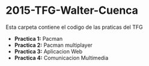 
# 2015-TFG-Walter-Cuenca
Esta carpeta contiene el codigo de las praticas del TFG
* **Practica 1:** Pacman
* **Practica 2:** Pacman multiplayer 
* **Practica 3:** Aplicacion Web
* **Practica 4:** Comunicacion Multimedia
